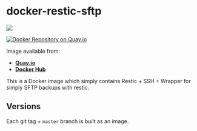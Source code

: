 # docker-restic-sftp

[![](https://images.microbadger.com/badges/image/galexrt/restic-sftp.svg)](https://microbadger.com/images/galexrt/restic-sftp "Get your own image badge on microbadger.com")

[![Docker Repository on Quay.io](https://quay.io/repository/galexrt/restic-sftp/status "Docker Repository on Quay.io")](https://quay.io/repository/galexrt/restic-sftp)

Image available from:

* [**Quay.io**](https://quay.io/repository/galexrt/restic-sftp)
* [**Docker Hub**](https://hub.docker.com/r/galexrt/restic-sftp)

This is a Docker image which simply contains Restic + SSH + Wrapper for simply SFTP backups with restic.

## Versions

Each git tag + `master` branch is built as an image.
